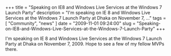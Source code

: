 
+++
title = "Speaking on IE8 and Windows Live Services at the Windows 7 Launch Party"
description = "I'm speaking on IE 8 and Windows Live Services at the Windows 7 Launch Party at Dhaka on November 7, ..."
tags = [ "Community", "news" ]
date = "2009-11-01 09:24:00"
slug = "Speaking-on-IE8-and-Windows-Live-Services-at-the-Windows-7-Launch-Party"
+++
<p>I'm speaking on IE 8 and Windows Live Services at the Windows 7 Launch Party at Dhaka on November 7, 2009. Hope to see a few of my fellow MVPs there.</p>
        